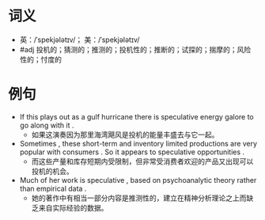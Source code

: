 # 词义
- 英：/ˈspekjələtɪv/； 美：/ˈspekjələtɪv/
- #adj 投机的；猜测的；推测的；投机性的；推断的；试探的；揣摩的；风险性的；忖度的
# 例句
- If this plays out as a gulf hurricane there is speculative energy galore to go along with it .
	- 如果这演奏因为那里海湾飓风是投机的能量丰盛去与它一起。
- Sometimes , these short-term and inventory limited productions are very popular with consumers . So it appears to speculative opportunities .
	- 而这些产量和库存短期内受限制，但非常受消费者欢迎的产品又出现可以投机的机会。
- Much of her work is speculative , based on psychoanalytic theory rather than empirical data .
	- 她的著作中有相当一部分内容是推测性的，建立在精神分析理论之上而缺乏来自实际经验的数据。
